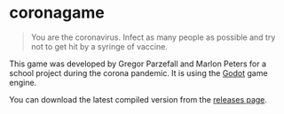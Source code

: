# coronagame

> You are the coronavirus. Infect as many people as possible and try not to get hit by a syringe of vaccine.

This game was developed by Gregor Parzefall and Marlon Peters for a school project during the corona pandemic. It is using the [Godot](https://godotengine.org) game engine.

You can download the latest compiled version from the [releases page](https://github.com/grorp/coronagame/releases).
